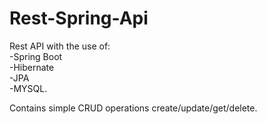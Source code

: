 # Rest-Spring-Api

Rest API with the use of:  
-Spring Boot  
-Hibernate  
-JPA  
-MYSQL.  

Contains simple CRUD operations create/update/get/delete.




